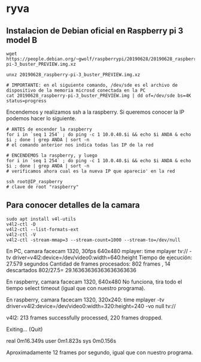 # ryva


Instalacion de Debian oficial en Raspberry pi 3 model B
-------------------------------------------------------

```
wget https://people.debian.org/~gwolf/raspberrypi/20190628/20190628_raspberry-pi-3_buster_PREVIEW.img.xz

unxz 20190628_raspberry-pi-3_buster_PREVIEW.img.xz

# IMPORTANTE: en el siguiente comando, /dev/sde es el archivo de dispositivo de la memoria microsd conectada en la PC
cat 20190628_raspberry-pi-3_buster_PREVIEW.img | dd of=/dev/sde bs=4K status=progress

```

Encendemos y realizamos ssh a la raspberry. Si queremos conocer la IP podemos
hacer lo siguiente.

```
# ANTES de encender la raspberry
for i in `seq 1 254` ; do ping -c 1 10.0.40.$i && echo $i ANDA & echo $i ; done | grep ANDA | sort -n
# el comando anterior nos indica todas las IP de la red

# ENCENDEMOS la raspberry, y luego
for i in `seq 1 254` ; do ping -c 1 10.0.40.$i && echo $i ANDA & echo $i ; done | grep ANDA | sort -n
# verificamos ahora cual es la nueva IP que aparecio' en la red

ssh root@IP_raspberry
# clave de root "raspberry"

```

Para conocer detalles de la camara
----------------------------------

```
sudo apt install v4l-utils
v4l2-ctl -D
v4l2-ctl --list-formats-ext
v4l2-ctl -V
v4l2-ctl -stream-mmap=3 --stream-count=1000 --stream-to=/dev/null
```




En PC, camara facecam 1320, 30fps 640x480
mplayer:
time mplayer  tv:// -tv driver=v4l2:device=/dev/video0:width=640:height
Tiempo de ejecución:
27.579 segundos
Cantidad de frames procesados:
802 frames , 14 descartados
802/27.5= 29.16363636363636363636


En raspberry, camara facecam 1320, 640x480
No funciona, tira todo el tiempo select timeout (igual que con nuestro
programa).


En raspberry, camara facecam 1320, 320x240:
time mplayer -tv driver=v4l2:device=/dev/video0:width=320:height=240 -vo null tv://

v4l2: 213 frames successfully processed, 220 frames dropped.

Exiting... (Quit)

real	0m16.349s
user	0m1.823s
sys	0m0.156s

Aproximadamente 12 frames por segundo, igual que con nuestro programa.

